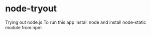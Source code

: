 node-tryout
===========

Trying out node.js
To run this app install node and install node-static module from npm
